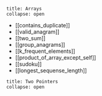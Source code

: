 ```ad-abstract
title: Arrays
collapse: open
```
- [[contains_duplicate]]
- [[valid_anagram]]
- [[two_sum]]
- [[group_anagrams]]
- [[k_frequent_elements]]
- [[product_of_array_except_self]]
- [[sudoku]]
- [[longest_sequense_length]]

```ad-abstract
title: Two Pointers
collapse: open
```
